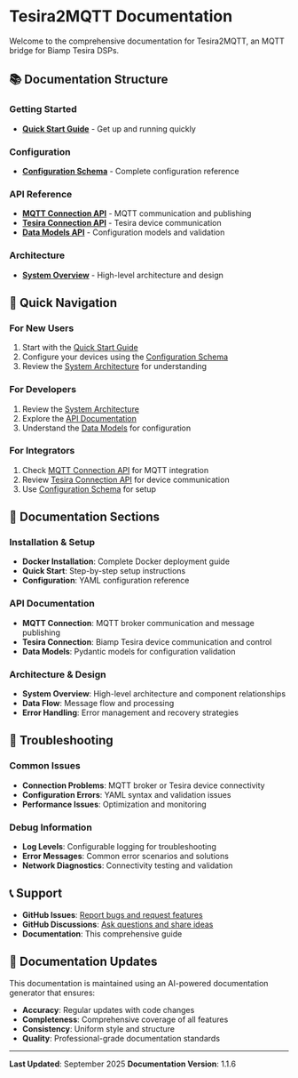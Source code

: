 # Tesira2MQTT Documentation

Welcome to the comprehensive documentation for Tesira2MQTT, an MQTT bridge for Biamp Tesira DSPs.

## 📚 Documentation Structure

### Getting Started
- **[Quick Start Guide](user-guides/quick-start.md)** - Get up and running quickly

### Configuration
- **[Configuration Schema](configuration/config-schema.md)** - Complete configuration reference

### API Reference
- **[MQTT Connection API](api/mqtt-connection.md)** - MQTT communication and publishing
- **[Tesira Connection API](api/tesira-connection.md)** - Tesira device communication
- **[Data Models API](api/models.md)** - Configuration models and validation

### Architecture
- **[System Overview](architecture/system-overview.md)** - High-level architecture and design

## 🚀 Quick Navigation

### For New Users
1. Start with the [Quick Start Guide](user-guides/quick-start.md)
2. Configure your devices using the [Configuration Schema](configuration/config-schema.md)
3. Review the [System Architecture](architecture/system-overview.md) for understanding

### For Developers
1. Review the [System Architecture](architecture/system-overview.md)
2. Explore the [API Documentation](api/)
3. Understand the [Data Models](api/models.md) for configuration

### For Integrators
1. Check [MQTT Connection API](api/mqtt-connection.md) for MQTT integration
2. Review [Tesira Connection API](api/tesira-connection.md) for device communication
3. Use [Configuration Schema](configuration/config-schema.md) for setup

## 📖 Documentation Sections

### Installation & Setup
- **Docker Installation**: Complete Docker deployment guide
- **Quick Start**: Step-by-step setup instructions
- **Configuration**: YAML configuration reference

### API Documentation
- **MQTT Connection**: MQTT broker communication and message publishing
- **Tesira Connection**: Biamp Tesira device communication and control
- **Data Models**: Pydantic models for configuration validation

### Architecture & Design
- **System Overview**: High-level architecture and component relationships
- **Data Flow**: Message flow and processing
- **Error Handling**: Error management and recovery strategies

## 🔧 Troubleshooting

### Common Issues
- **Connection Problems**: MQTT broker or Tesira device connectivity
- **Configuration Errors**: YAML syntax and validation issues
- **Performance Issues**: Optimization and monitoring

### Debug Information
- **Log Levels**: Configurable logging for troubleshooting
- **Error Messages**: Common error scenarios and solutions
- **Network Diagnostics**: Connectivity testing and validation

## 📞 Support

- **GitHub Issues**: [Report bugs and request features](https://github.com/rohankapoorcom/tesiratomqtt/issues)
- **GitHub Discussions**: [Ask questions and share ideas](https://github.com/rohankapoorcom/tesiratomqtt/discussions)
- **Documentation**: This comprehensive guide

## 🔄 Documentation Updates

This documentation is maintained using an AI-powered documentation generator that ensures:
- **Accuracy**: Regular updates with code changes
- **Completeness**: Comprehensive coverage of all features
- **Consistency**: Uniform style and structure
- **Quality**: Professional-grade documentation standards

---

**Last Updated**: September 2025
**Documentation Version**: 1.1.6
